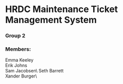 # HRDC Maintenance Ticket Management System
### Group 2

### Members:
Emma Keeley\
Erik Johns\
Sam Jacobsen\ 
Seth Barrett\
Xander Burger\
